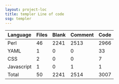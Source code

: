 ```yaml
---
layout: project-loc
title: templer Line of code
ssg: templer
---
```

<div class="table-responsive">
<table class="table">
<thead><tr>
<th>Language</th>
<th>Files</th>
<th>Blank</th>
<th>Comment</th>
<th>Code</th>
</tr></thead><tbody>
<tr><td>Perl</td><td> 46</td><td> 2241</td><td> 2513</td><td> 2966</td></tr>
<tr><td>YAML</td><td> 1</td><td> 0</td><td> 0</td><td> 33</td></tr>
<tr><td>CSS</td><td> 2</td><td> 0</td><td> 0</td><td> 7</td></tr>
<tr><td>Javascript</td><td> 1</td><td> 0</td><td> 1</td><td> 1</td></tr>
<tr><td>Total</td><td>50</td><td>2241</td><td>2514</td><td>3007</td></tr>
</tbody></table></div>

